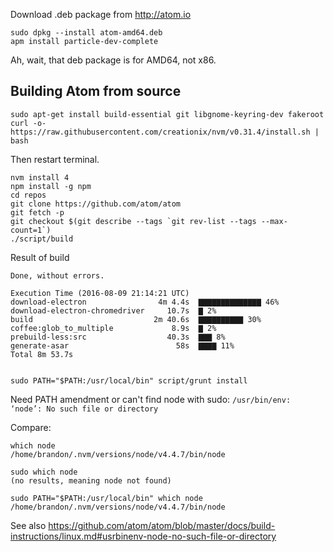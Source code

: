 Download .deb package from http://atom.io

    sudo dpkg --install atom-amd64.deb
    apm install particle-dev-complete

Ah, wait, that deb package is for AMD64, not x86.

## Building Atom from source ##

    sudo apt-get install build-essential git libgnome-keyring-dev fakeroot
    curl -o- https://raw.githubusercontent.com/creationix/nvm/v0.31.4/install.sh | bash

Then restart terminal.

    nvm install 4
    npm install -g npm
    cd repos
    git clone https://github.com/atom/atom
    git fetch -p
    git checkout $(git describe --tags `git rev-list --tags --max-count=1`)
    ./script/build
    
Result of build

    Done, without errors.

    Execution Time (2016-08-09 21:14:21 UTC)
    download-electron                4m 4.4s  ▇▇▇▇▇▇▇▇▇▇▇▇▇▇ 46%
    download-electron-chromedriver     10.7s  ▇ 2%
    build                           2m 40.6s  ▇▇▇▇▇▇▇▇▇▇ 30%
    coffee:glob_to_multiple             8.9s  ▇ 2%
    prebuild-less:src                  40.3s  ▇▇▇ 8%
    generate-asar                        58s  ▇▇▇▇ 11%
    Total 8m 53.7s

    
    sudo PATH="$PATH:/usr/local/bin" script/grunt install
    
Need PATH amendment or can't find node with sudo: `/usr/bin/env: ‘node’: No such file or directory`

Compare:

    which node
    /home/brandon/.nvm/versions/node/v4.4.7/bin/node

    sudo which node
    (no results, meaning node not found)

    sudo PATH="$PATH:/usr/local/bin" which node
    /home/brandon/.nvm/versions/node/v4.4.7/bin/node

See also https://github.com/atom/atom/blob/master/docs/build-instructions/linux.md#usrbinenv-node-no-such-file-or-directory
